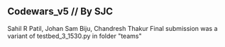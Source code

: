 ## Codewars_v5 // By SJC
Sahil R Patil, Johan Sam Biju, Chandresh Thakur
Final submission was a variant of testbed_3_1530.py in folder "teams" 
